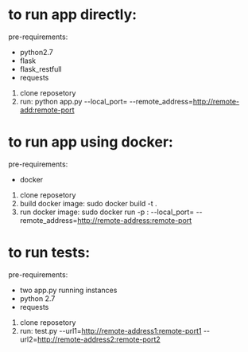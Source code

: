 # to run app directly:
pre-requirements: 
  - python2.7
  - flask
  - flask_restfull
  - requests

1. clone reposetory
2. run:
      python app.py --local_port=<local port> --remote_address=<http://remote-add:remote-port>

# to run app using docker:
pre-requirements: 
  - docker
  
1. clone reposetory
2. build docker image:
    sudo docker build -t <image-name> .
3. run docker image:
    sudo docker run -p <local-post>:<docker-port> <image-name> --local_port=<local-port> --remote_address=<http://remote-address:remote-port>
    
# to run tests:
pre-requirements: 
  - two app.py running instances
  - python 2.7
  - requests
  
1. clone reposetory
2. run:
      test.py --url1=<http://remote-address1:remote-port1> --url2=<http://remote-address2:remote-port2>
